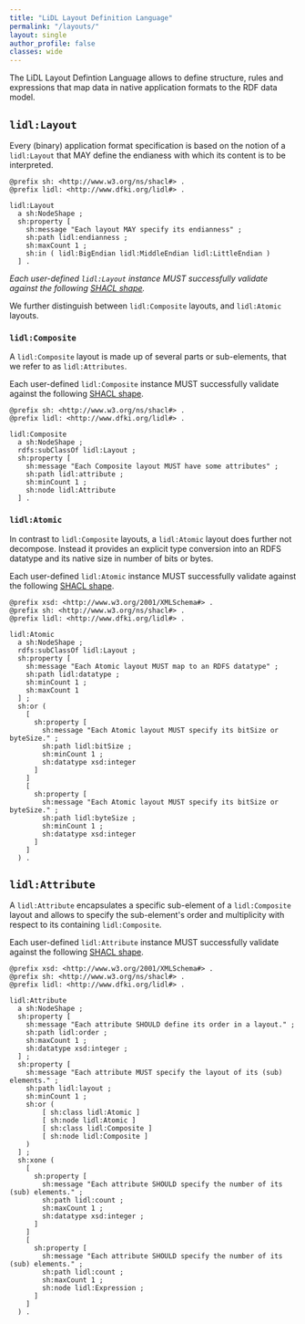 ```yaml
---
title: "LiDL Layout Definition Language"
permalink: "/layouts/"
layout: single
author_profile: false
classes: wide
---
```


The LiDL Layout Defintion Language allows to define structure, rules and expressions that map data in native application formats to the RDF data model.

## `lidl:Layout`

Every (binary) application format specification is based on the notion of a `lidl:Layout` that MAY define the endianess with which its content is to be interpreted. 

```
@prefix sh: <http://www.w3.org/ns/shacl#> .
@prefix lidl: <http://www.dfki.org/lidl#> .

lidl:Layout
  a sh:NodeShape ;
  sh:property [
    sh:message "Each layout MAY specify its endianness" ;
    sh:path lidl:endianness ;
    sh:maxCount 1 ;
    sh:in ( lidl:BigEndian lidl:MiddleEndian lidl:LittleEndian )
  ] .
```
*Each user-defined `lidl:Layout` instance MUST successfully validate against the following [SHACL shape](https://www.w3.org/TR/shacl/).*

We further distinguish between `lidl:Composite` layouts, and `lidl:Atomic` layouts.

### `lidl:Composite`

A `lidl:Composite` layout is made up of several parts or sub-elements, that we refer to as `lidl:Attributes`. 

Each user-defined `lidl:Composite` instance MUST successfully validate against the following [SHACL shape](https://www.w3.org/TR/shacl/).

```
@prefix sh: <http://www.w3.org/ns/shacl#> .
@prefix lidl: <http://www.dfki.org/lidl#> .

lidl:Composite
  a sh:NodeShape ;
  rdfs:subClassOf lidl:Layout ;
  sh:property [
    sh:message "Each Composite layout MUST have some attributes" ;
    sh:path lidl:attribute ;
    sh:minCount 1 ;
    sh:node lidl:Attribute
  ] .
```

### `lidl:Atomic`

In contrast to `lidl:Composite` layouts, a `lidl:Atomic` layout does further not decompose. 
Instead it provides an explicit type conversion into an RDFS datatype and its native size in number of bits or bytes.

Each user-defined `lidl:Atomic` instance MUST successfully validate against the following [SHACL shape](https://www.w3.org/TR/shacl/).

```
@prefix xsd: <http://www.w3.org/2001/XMLSchema#> .
@prefix sh: <http://www.w3.org/ns/shacl#> .
@prefix lidl: <http://www.dfki.org/lidl#> .

lidl:Atomic
  a sh:NodeShape ;
  rdfs:subClassOf lidl:Layout ;
  sh:property [
    sh:message "Each Atomic layout MUST map to an RDFS datatype" ;
    sh:path lidl:datatype ;
    sh:minCount 1 ;
    sh:maxCount 1
  ] ;
  sh:or (
    [
      sh:property [
        sh:message "Each Atomic layout MUST specify its bitSize or byteSize." ;
        sh:path lidl:bitSize ;
        sh:minCount 1 ;
        sh:datatype xsd:integer
      ]
    ]
    [
      sh:property [
        sh:message "Each Atomic layout MUST specify its bitSize or byteSize." ;
        sh:path lidl:byteSize ;
        sh:minCount 1 ;
        sh:datatype xsd:integer
      ]
    ]
  ) .
```

## `lidl:Attribute`

A `lidl:Attribute` encapsulates a specific sub-element of a `lidl:Composite` layout and allows to specify the sub-element's order and multiplicity with respect to its containing `lidl:Composite`. 

Each user-defined `lidl:Attribute` instance MUST successfully validate against the following [SHACL shape](https://www.w3.org/TR/shacl/).

```
@prefix xsd: <http://www.w3.org/2001/XMLSchema#> .
@prefix sh: <http://www.w3.org/ns/shacl#> .
@prefix lidl: <http://www.dfki.org/lidl#> .

lidl:Attribute
  a sh:NodeShape ;
  sh:property [
    sh:message "Each attribute SHOULD define its order in a layout." ;
    sh:path lidl:order ;
    sh:maxCount 1 ;
    sh:datatype xsd:integer ;
  ] ;
  sh:property [
    sh:message "Each attribute MUST specify the layout of its (sub) elements." ;
    sh:path lidl:layout ;
    sh:minCount 1 ;
    sh:or (
        [ sh:class lidl:Atomic ]
        [ sh:node lidl:Atomic ]
        [ sh:class lidl:Composite ]
        [ sh:node lidl:Composite ]
    )
  ] ;
  sh:xone (
    [
      sh:property [
        sh:message "Each attribute SHOULD specify the number of its (sub) elements." ;
        sh:path lidl:count ;
        sh:maxCount 1 ;
        sh:datatype xsd:integer ;
      ]
    ]
    [
      sh:property [
        sh:message "Each attribute SHOULD specify the number of its (sub) elements." ;
        sh:path lidl:count ;
        sh:maxCount 1 ;
        sh:node lidl:Expression ;
      ]
    ]
  ) .
```
